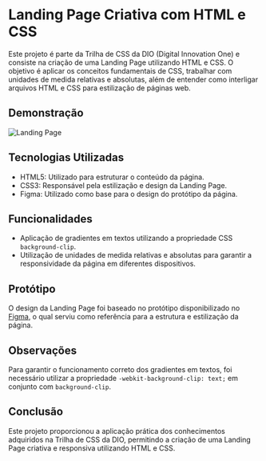 # Landing Page Criativa com HTML e CSS

Este projeto é parte da Trilha de CSS da DIO (Digital Innovation One) e consiste na criação de uma Landing Page utilizando HTML e CSS. O objetivo é aplicar os conceitos fundamentais de CSS, trabalhar com unidades de medida relativas e absolutas, além de entender como interligar arquivos HTML e CSS para estilização de páginas web.

## Demonstração

![Landing Page](https://andrefods1993.github.io/dio.me_CSSDeveloper_modulo_1/)

## Tecnologias Utilizadas

- HTML5: Utilizado para estruturar o conteúdo da página.
- CSS3: Responsável pela estilização e design da Landing Page.
- Figma: Utilizado como base para o design do protótipo da página.

## Funcionalidades

- Aplicação de gradientes em textos utilizando a propriedade CSS `background-clip`.
- Utilização de unidades de medida relativas e absolutas para garantir a responsividade da página em diferentes dispositivos.

## Protótipo

O design da Landing Page foi baseado no protótipo disponibilizado no [Figma](https://www.figma.com/file/3PiokoJj9IhGDnNiWAJbz7/DIO---Desafio-01?node-id=2%3A6), o qual serviu como referência para a estrutura e estilização da página.

## Observações

Para garantir o funcionamento correto dos gradientes em textos, foi necessário utilizar a propriedade `-webkit-background-clip: text;` em conjunto com `background-clip`.

## Conclusão

Este projeto proporcionou a aplicação prática dos conhecimentos adquiridos na Trilha de CSS da DIO, permitindo a criação de uma Landing Page criativa e responsiva utilizando HTML e CSS.
